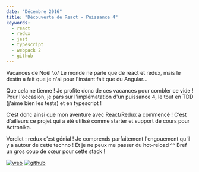 ```yaml
---
date: "Décembre 2016"
title: "Découverte de React - Puissance 4"
keywords:
  - react
  - redux
  - jest
  - typescript
  - webpack 2
  - github
---
```


Vacances de Noël \o/ Le monde ne parle que de react et redux, mais le destin a fait que je n'ai pour l'instant fait que du Angular…

Que cela ne tienne ! Je profite donc de ces vacances pour combler ce vide ! Pour l'occasion, je pars sur l'implématation d'un puissance 4, le tout en TDD (j'aime bien les tests) et en typescript !

C’est donc ainsi que mon aventure avec React/Redux a commencé ! C’est d'ailleurs ce projet qui a été utilisé comme starter et support de cours pour Actronika.

Verdict : redux c’est génial ! Je comprends parfaitement l'engouement qu'il y a autour de cette techno ! Et je ne peux me passer du hot-reload ^^ Bref un gros coup de cœur pour cette stack !

[![web](web-badge.svg)](https://fabien0102.github.io/connect4react/)
[![github](github.svg)](https://github.com/fabien0102/connect4react)